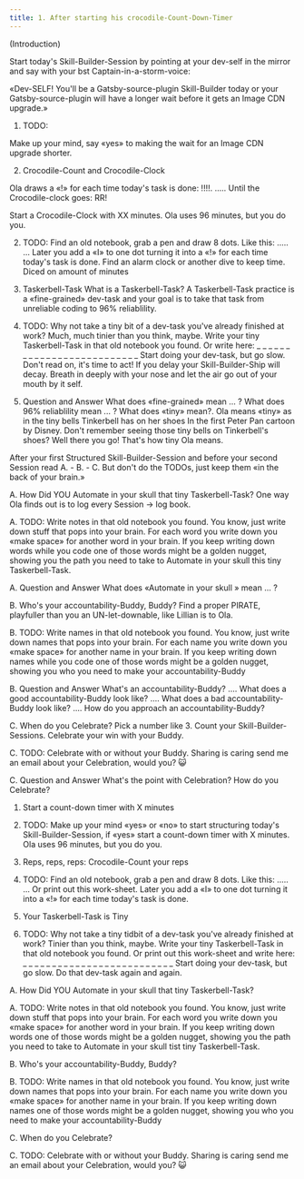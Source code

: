 ```yaml
---
title: 1. After starting his crocodile-Count-Down-Timer
---
```

(Introduction)


Start today's Skill-Builder-Session by pointing at your dev-self in the mirror and say with your bst Captain-in-a-storm-voice:

«Dev-SELF! You'll be a Gatsby-source-plugin Skill-Builder today or your Gatsby-source-plugin will have a longer wait before it gets an Image CDN upgrade.»

1. TODO:

Make up your mind, say «yes» to making the wait for an Image CDN upgrade shorter.


2. Crocodile-Count and Crocodile-Clock

Ola draws a «!» for each time today's task is done: !!!!. ..... Until the Crocodile-clock goes: RR!

Start a Crocodile-Clock with XX minutes. Ola uses 96 minutes, but you do you.

2. TODO:
Find an old notebook, grab a pen and draw 8 dots. Like this: ..... ...
Later you add a «I» to one dot turning it into a «!» for each time today's task is done.
Find an alarm clock or another dive to keep time. Diced on amount of minutes


3. Taskerbell-Task
What is a Taskerbell-Task?
A Taskerbell-Task practice is a «fine-grained» dev-task and your goal is to take that task from unreliable coding to 96% reliablility.

3. TODO:
Why not take a tiny bit of a dev-task you've already finished at work?
Much, much tinier than you think, maybe.
Write your tiny Taskerbell-Task in that old notebook you found.
Or write here: _ _ _ _ _ _ _ _ _ _ _ _ _ _ _ _ _ _ _ _ _ _ _ _ _ _
Start doing your dev-task, but go slow.
Don't read on, it's time to act! If you delay your Skill-Builder-Ship will decay.
Breath in deeply with your nose and let the air go out of your mouth by it self.

3. Question and Answer
What does «fine-grained» mean ... ?
What does 96% reliablility mean ... ?
What does «tiny» mean?. Ola means «tiny» as in the tiny bells Tinkerbell has on her shoes In the first Peter Pan cartoon by Disney. Don't remember seeing those tiny bells on Tinkerbell's shoes? Well there you go! That's how tiny Ola means.

After your first Structured Skill-Builder-Session
and before your second Session read A. - B. - C. But don't do the TODOs, just keep them «in the back of your brain.»

A. How Did YOU Automate
in your skull that tiny Taskerbell-Task? One way Ola finds out is to log every Session -> log book.

A. TODO:
Write notes in that old notebook you found. You know, just write down stuff that pops into your brain. For each word you write down you «make space» for another word in your brain. If you keep writing down words while you code one of those words might be a golden nugget, showing you the path you need to take to Automate in your skull this tiny Taskerbell-Task.

A. Question and Answer
What does «Automate in your skull » mean ... ?

B. Who's your accountability-Buddy, Buddy?
Find a proper PIRATE, playfuller than you an UN-let-downable, like Lillian is to Ola.

B. TODO:
Write names in that old notebook you found. You know, just write down names that pops into your brain. For each name you write down you «make space» for another name in your brain. If you keep writing down names while you code one of those words might be a golden nugget, showing you who you need to make your accountability-Buddy

B. Question and Answer
What's an accountability-Buddy? ....
What does a good accountability-Buddy look like? ....
What does a bad accountability-Buddy look like? ....
How do you approach an accountability-Buddy?

C. When do you Celebrate?
Pick a number like 3. Count your Skill-Builder-Sessions. Celebrate your win with your Buddy.

C. TODO:
Celebrate with or without your Buddy.
Sharing is caring send me an email about your Celebration, would you? 😺

C. Question and Answer
What's the point with Celebration?
How do you Celebrate?




1. Start a count-down timer with X minutes

1. TODO:
Make up your mind «yes» or «no» to start structuring today's Skill-Builder-Session, if «yes» start a count-down timer with X minutes. Ola uses 96 minutes, but you do you.

2. Reps, reps, reps: Crocodile-Count your reps

2. TODO:
Find an old notebook, grab a pen and draw 8 dots. Like this: ..... ...
Or print out this work-sheet.
Later you add a «I» to one dot turning it into a «!» for each time today's task is done.

3. Your Taskerbell-Task is Tiny

3. TODO:
Why not take a tiny tidbit of a dev-task you've already finished at work? Tinier than you think, maybe.
Write your tiny Taskerbell-Task in that old notebook you found.
Or print out this work-sheet and write here: _ _ _ _ _ _ _ _ _ _ _ _ _ _ _ _ _ _ _ _ _ _ _ _ _ _
Start doing your dev-task, but go slow. Do that dev-task again and again.


A. How Did YOU Automate
in your skull that tiny Taskerbell-Task?

A. TODO:
Write notes in that old notebook you found. You know, just write down stuff that pops into your brain. For each word you write down you «make space» for another word in your brain. If you keep writing down words one of those words might be a golden nugget, showing you the path you need to take to Automate in your skull tist tiny Taskerbell-Task.

B. Who's your accountability-Buddy, Buddy?

B. TODO:
Write names in that old notebook you found. You know, just write down names that pops into your brain. For each name you write down you «make space» for another name in your brain. If you keep writing down names one of those words might be a golden nugget, showing you who you need to make your accountability-Buddy

C. When do you Celebrate?

C. TODO:
Celebrate with or without your Buddy.
Sharing is caring send me an email about your Celebration, would you? 😺